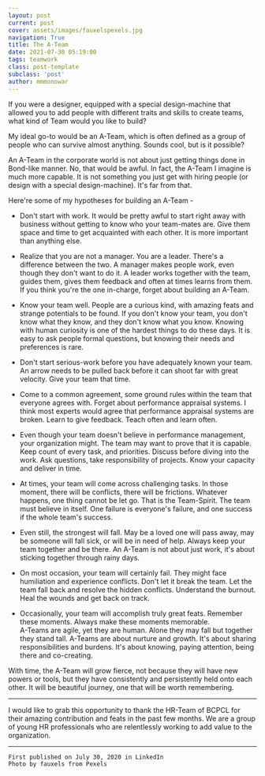 ```yaml
---
layout: post
current: post
cover: assets/images/fauxelspexels.jpg
navigation: True
title: The A-Team
date: 2021-07-30 05:19:00
tags: teamwork
class: post-template
subclass: 'post'
author: mmmonowar
---
```


If you were a designer, equipped with a special design-machine that allowed you to add people with different traits and skills to create teams, what kind of Team would you like to build? 

My ideal go-to would be an A-Team, which is often defined as a group of people who can survive almost anything. Sounds cool, but is it possible? 

An A-Team in the corporate world is not about just getting things done in Bond-like manner. No, that would be awful. In fact, the A-Team I imagine is much more capable. It is not something you just get with hiring people (or design with a special design-machine). It's far from that.  

Here're some of my hypotheses for building an A-Team - 

- Don't start with work. It would be pretty awful to start right away with business without getting to know who your team-mates are. Give them space and time to get acquainted with each other. It is more important than anything else. 

- Realize that you are not a manager. You are a leader. There's a difference between the two. A manager makes people work, even though they don't want to do it. A leader works together with the team, guides them, gives them feedback and often at times learns from them. If you think you're the one in-charge, forget about building an A-Team. 

- Know your team well. People are a curious kind, with amazing feats and strange potentials to be found. If you don't know your team, you don't know what they know, and they don't know what you know. Knowing with human curiosity is one of the hardest things to do these days. It is easy to ask people formal questions, but knowing their needs and preferences is rare. 

- Don't start serious-work before you have adequately known your team. An arrow needs to be pulled back before it can shoot far with great velocity. Give your team that time. 

- Come to a common agreement, some ground rules within the team that everyone agrees with. 
Forget about performance appraisal systems. I think most experts would agree that performance appraisal systems are broken. Learn to give feedback. Teach often and learn often.  

- Even though your team doesn't believe in performance management, your organization might. The team may want to prove that it is capable. Keep count of every task, and priorities. Discuss before diving into the work. Ask questions, take responsibility of projects. Know your capacity and deliver in time. 

- At times, your team will come across challenging tasks. In those moment, there will be conflicts, there will be frictions. Whatever happens, one thing cannot be let go. That is the Team-Spirit. The team must believe in itself. One failure is everyone's failure, and one success if the whole team's success. 

- Even still, the strongest will fall. May be a loved one will pass away, may be someone will fall sick, or will be in need of help. Always keep your team together and be there. An A-Team is not about just work, it's about sticking together through rainy days. 

- On most occasion, your team will certainly fail. They might face humiliation and experience conflicts. Don't let it break the team. Let the team fall back and resolve the hidden conflicts. Understand the burnout. Heal the wounds and get back on track. 

- Occasionally, your team will accomplish truly great feats. Remember these moments. Always make these moments memorable.  
A-Teams are agile, yet they are human. Alone they may fall but together they stand tall. A-Teams are about nurture and growth. It's about sharing responsibilities and burdens. It's about knowing, paying attention, being there and co-creating.   

With time, the A-Team will grow fierce, not because they will have new powers or tools, but they have consistently and persistently held onto each other. It will be beautiful journey, one that will be worth remembering. 


---

I would like to grab this opportunity to thank the HR-Team of BCPCL for their amazing contribution and feats in the past few months. We are a group of young HR professionals who are relentlessly working to add value to the organization.

---
    
    First published on July 30, 2020 in LinkedIn 
    Photo by fauxels from Pexels 